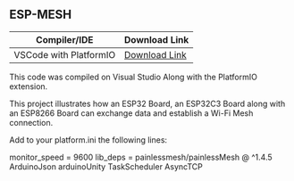 ESP-MESH
-----

| Compiler/IDE | Download Link |
| --------------- | ---------------- |
| VSCode with PlatformIO | [Download Link](https://platformio.org/install/ide?install=vscode) |


This code was compiled on Visual Studio Along with the PlatformIO extension.

This project illustrates how an ESP32 Board, an ESP32C3 Board along with an ESP8266 Board can exchange data and establish a Wi-Fi Mesh connection.

Add to your platform.ini the following lines:

monitor_speed = 9600
lib_deps = painlessmesh/painlessMesh @ ^1.4.5
    ArduinoJson
    arduinoUnity
    TaskScheduler
    AsyncTCP
